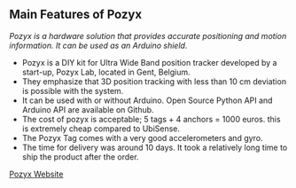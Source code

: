  

## Main Features of Pozyx

*Pozyx is a hardware solution that provides accurate positioning and motion information. It can be used as an Arduino shield.*


- Pozyx is a DIY kit for Ultra Wide Band position tracker developed by a start-up, Pozyx Lab, located in Gent, Belgium. 
- They emphasize that 3D position tracking with less than 10 cm deviation is possible with the system.
- It can be used with or without Arduino. Open Source Python API and Arduino API are available on Github.
- The cost of pozyx is acceptable; 5 tags + 4 anchors = 1000 euros. this is extremely cheap compared to UbiSense.
- The Pozyx Tag comes with a very good accelerometers and gyro. 
- The time for delivery was around 10 days. It took a relatively long time to ship the product after the order. 

[Pozyx Website](https://www.pozyx.io)

